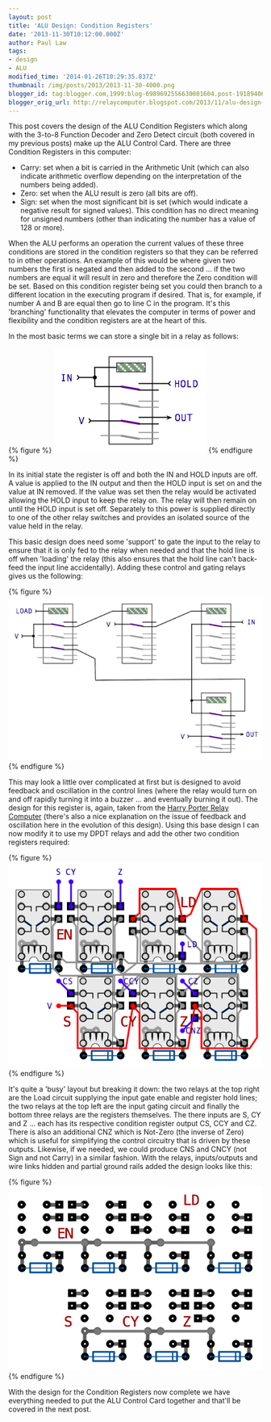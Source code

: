 ```yaml
---
layout: post
title: 'ALU Design: Condition Registers'
date: '2013-11-30T10:12:00.000Z'
author: Paul Law
tags:
- design
- ALU
modified_time: '2014-01-26T10:29:35.837Z'
thumbnail: /img/posts/2013/2013-11-30-4000.png
blogger_id: tag:blogger.com,1999:blog-6989692556630001604.post-1918940646729594083
blogger_orig_url: http://relaycomputer.blogspot.com/2013/11/alu-design-condition-registers.html
---
```


This post covers the design of the ALU Condition Registers which along 
with the 3-to-8 Function Decoder and Zero Detect circuit (both covered in my 
previous posts) make up the ALU Control Card. There are three Condition 
Registers in this computer:

* Carry: set when a bit is carried in 
the Arithmetic Unit (which can also indicate arithmetic overflow depending on 
the interpretation of the numbers being added).
* Zero: set when the ALU 
result is zero (all bits are off).
* Sign: set when the most significant 
bit is set (which would indicate a negative result for signed values). This 
condition has no direct meaning for unsigned numbers (other than indicating 
the number has a value of 128 or more).

When the ALU performs an 
operation the current values of these three conditions are stored in the 
condition registers so that they can be referred to in other operations. An 
example of this would be where given two numbers the first is negated and then 
added to the second ... if the two numbers are equal it will result in zero 
and therefore the Zero condition will be set. Based on this condition register 
being set you could then branch to a different location in the executing 
program if desired. That is, for example, if number A and B are equal then go 
to line C in the program. It's this 'branching' functionality that elevates 
the computer in terms of power and flexibility and the condition registers are 
at the heart of this.

In the most basic terms we can store a single 
bit in a relay as follows:

{% figure %}
![](/assets/img/posts/2013/2013-11-30-0000.png)
{% endfigure %}

In its initial state the register is off and both the IN and HOLD 
inputs are off. A value is applied to the IN output and then the HOLD input is 
set on and the value at IN removed. If the value was set then the relay would 
be activated allowing the HOLD input to keep the relay on. The relay will then 
remain on until the HOLD input is set off. Separately to this power is 
supplied directly to one of the other relay switches and provides an isolated 
source of the value held in the relay.

This basic design does need 
some 'support' to gate the input to the relay to ensure that it is only fed to 
the relay when needed and that the hold line is off when 'loading' the relay 
(this also ensures that the hold line can't back-feed the input line 
accidentally). Adding these control and gating relays gives us the 
following:

{% figure %}
![](/assets/img/posts/2013/2013-11-30-0001.png)
{% endfigure %}

This may look a little over complicated at 
first but is designed to avoid feedback and oscillation in the control lines 
(where the relay would turn on and off rapidly turning it into a buzzer ... 
and eventually burning it out). The design for this register is, again, taken 
from the [Harry Porter Relay Computer](http://web.cecs.pdx.edu/~harry/Relay/index.html) (there's also a nice 
explanation on the issue of feedback and oscillation here in the evolution of 
this design). Using this base design I can now modify it to use my DPDT relays 
and add the other two condition registers required:

{% figure %}
![](/assets/img/posts/2013/2013-11-30-0002.png)
{% endfigure %}

It's quite a 'busy' layout but breaking it down: the two relays at the 
top right are the Load circuit supplying the input gate enable and register 
hold lines; the two relays at the top left are the input gating circuit and 
finally the bottom three relays are the registers themselves. The there inputs 
are S, CY and Z ... each has its respective condition register output CS, CCY 
and CZ. There is also an additional CNZ which is Not-Zero (the inverse of 
Zero) which is useful for simplifying the control circuitry that is driven by 
these outputs. Likewise, if we needed, we could produce CNS and CNCY (not Sign 
and not Carry) in a similar fashion. With the relays, inputs/outputs and wire 
links hidden and partial ground rails added the design looks like this:

{% figure %}
![](/assets/img/posts/2013/2013-11-30-0003.png)
{% endfigure %}

With the design for the Condition Registers now complete we have 
everything needed to put the ALU Control Card together and that'll be covered 
in the next post. 

